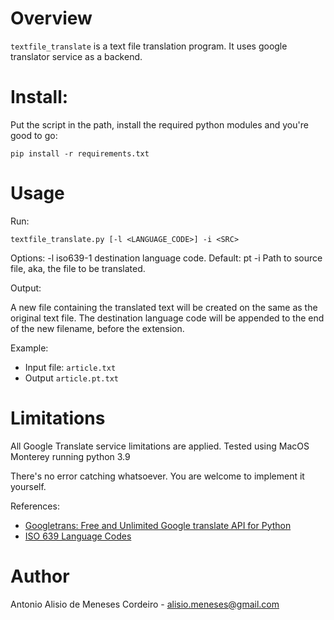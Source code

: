 # Overview

`textfile_translate` is a text file translation program. It uses google translator
service as a backend.

# Install:

Put the script in the path, install the required python modules and you're good to go:

```
pip install -r requirements.txt
```

# Usage

Run:
```
textfile_translate.py [-l <LANGUAGE_CODE>] -i <SRC>
```

Options:
    -l    iso639-1 destination language code. Default: pt
    -i    Path to source file, aka, the file to be translated.


Output:

A new file containing the translated text will be created on the same as the original text file. The destination language code will be appended to the end of the new filename, before the extension.

Example:

* Input file: `article.txt`
* Output `article.pt.txt`



# Limitations

All Google Translate service limitations are applied.
Tested using MacOS Monterey running python 3.9

There's no error catching whatsoever. You are welcome to implement it yourself.

References:
* [Googletrans: Free and Unlimited Google translate API for Python](https://py-googletrans.readthedocs.io/en/latest/)
* [ISO 639 Language Codes](http://www.infoterm.info/standardization/iso_639_1_2002.php)


# Author

Antonio Alisio de Meneses Cordeiro - alisio.meneses@gmail.com
